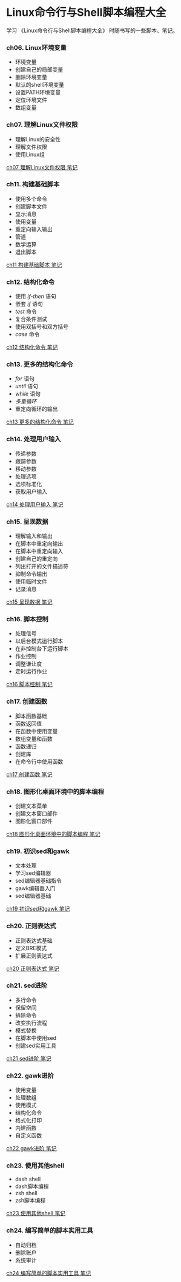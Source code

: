 # Linux命令行与Shell脚本编程大全

学习 《Linux命令行与Shell脚本编程大全》 时随书写的一些脚本、笔记。

### ch06. Linux环境变量

- 环境变量
- 创建自己的局部变量
- 删除环境变量
- 默认的shell环境变量
- 设置PATH环境变量
- 定位环境文件
- 数组变量

### ch07. 理解Linux文件权限

- 理解Linux的安全性
- 理解文件权限
- 使用Linux组

[ch07 理解Linux文件权限 笔记](./ch07/README.md)

### ch11. 构建基础脚本

- 使用多个命令
- 创建脚本文件
- 显示消息
- 使用变量
- 重定向输入输出
- 管道
- 数学运算
- 退出脚本

[ch11 构建基础脚本 笔记](./ch11/README.md)

### ch12. 结构化命令

- 使用 *if-then* 语句
- 嵌套 *if* 语句
- *test* 命令
- 复合条件测试
- 使用双括号和双方括号
- *case* 命令

[ch12 结构化命令 笔记](./ch12/README.md)

### ch13. 更多的结构化命令

- *for* 语句
- *until* 语句
- *while* 语句
- *多重循环*
- 重定向循环的输出

[ch13 更多的结构化命令 笔记](./ch13/README.md)

### ch14. 处理用户输入

- 传递参数
- 跟踪参数
- 移动参数
- 处理选项
- 选项标准化
- 获取用户输入

[ch14 处理用户输入 笔记](./ch14/README.md)

### ch15. 呈现数据

- 理解输入和输出
- 在脚本中重定向输出
- 在脚本中重定向输入
- 创建自己的重定向
- 列出打开的文件描述符
- 抑制命令输出
- 使用临时文件
- 记录消息

[ch15 呈现数据 笔记](./ch15/README.md)

### ch16. 脚本控制

- 处理信号
- 以后台模式运行脚本
- 在非控制台下运行脚本
- 作业控制
- 调整谦让度
- 定时运行作业

[ch16 脚本控制 笔记](./ch16/README.md)

### ch17. 创建函数

- 脚本函数基础
- 函数返回值
- 在函数中使用变量
- 数组变量和函数
- 函数递归
- 创建库
- 在命令行中使用函数

[ch17 创建函数 笔记](./ch17/README.md)

### ch18. 图形化桌面环境中的脚本编程

- 创建文本菜单
- 创建文本窗口部件
- 图形化窗口部件

[ch18 图形化桌面环境中的脚本编程 笔记](./ch18/README.md)

### ch19. 初识sed和gawk

- 文本处理
- 学习sed编辑器
- sed编辑器基础指令
- gawk编辑器入门
- sed编辑器基础

[ch19 初识sed和gawk 笔记](./ch19/README.md)

### ch20. 正则表达式

- 正则表达式基础
- 定义BRE模式
- 扩展正则表达式

[ch20 正则表达式 笔记](./ch20/README.md)

### ch21. sed进阶

- 多行命令
- 保留空间
- 排除命令
- 改变执行流程
- 模式替换
- 在脚本中使用sed
- 创建sed实用工具

[ch21 sed进阶 笔记](./ch21/README.md)

### ch22. gawk进阶

- 使用变量
- 处理数组
- 使用模式
- 结构化命令
- 格式化打印
- 内建函数
- 自定义函数

[ch22 gawk进阶 笔记](./ch22/README.md)

### ch23. 使用其他shell

- dash shell
- dash脚本编程
- zsh shell
- zsh脚本编程

[ch23 使用其他shell 笔记](./ch23/README.md)

### ch24. 编写简单的脚本实用工具

- 自动归档
- 删除账户
- 系统审计

[ch24 编写简单的脚本实用工具 笔记](./ch24/README.md)